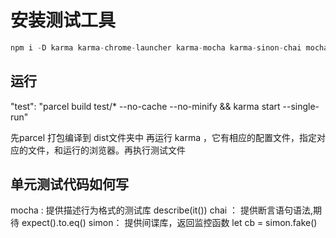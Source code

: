 # 安装测试工具

```js
npm i -D karma karma-chrome-launcher karma-mocha karma-sinon-chai mocha sinon sinon-chai karma-chai karma-chai-spies
```

## 运行

"test": "parcel build test/* --no-cache --no-minify && karma start --single-run"

先parcel 打包编译到 dist文件夹中
再运行 karma ，它有相应的配置文件，指定对应的文件，和运行的浏览器。再执行测试文件

## 单元测试代码如何写

mocha : 提供描述行为格式的测试库 describe(it())
chai ： 提供断言语句语法,期待 expect().to.eq()
simon： 提供间谍库，返回监控函数 let cb = simon.fake()
